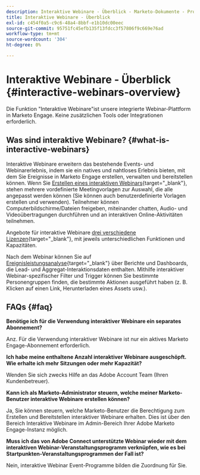 ```yaml
---
description: Interaktive Webinare - Überblick - Marketo-Dokumente - Produktdokumentation
title: Interaktive Webinare - Überblick
exl-id: c454f0a5-c9c6-48a4-8bbf-e1b10dc00eec
source-git-commit: 95751fc45efb135f13fdcc3f57806f9c669e76ad
workflow-type: tm+mt
source-wordcount: '304'
ht-degree: 0%

---
```


# Interaktive Webinare - Überblick {#interactive-webinars-overview}

Die Funktion &quot;Interaktive Webinare&quot;ist unsere integrierte Webinar-Plattform in Marketo Engage. Keine zusätzlichen Tools oder Integrationen erforderlich.

## Was sind interaktive Webinare? {#what-is-interactive-webinars}

Interaktive Webinare erweitern das bestehende Events- und Webinarerlebnis, indem sie ein natives und nahtloses Erlebnis bieten, mit dem Sie Ereignisse in Marketo Engage erstellen, verwalten und bereitstellen können. Wenn Sie [Erstellen eines interaktiven Webinars](/help/marketo/product-docs/demand-generation/events/interactive-webinars/create-an-interactive-webinar.md){target="_blank"}, stehen mehrere vordefinierte Meetingvorlagen zur Auswahl, die alle angepasst werden können (Sie können auch benutzerdefinierte Vorlagen erstellen und verwenden). Teilnehmer können Computerbildschirme/Dateien freigeben, miteinander chatten, Audio- und Videoübertragungen durchführen und an interaktiven Online-Aktivitäten teilnehmen.

Angebote für interaktive Webinare [drei verschiedene Lizenzen](/help/marketo/product-docs/demand-generation/events/interactive-webinars/user-and-license-management.md){target="_blank"}, mit jeweils unterschiedlichen Funktionen und Kapazitäten.

Nach dem Webinar können Sie auf [Ereignisleistungsanalyse](/help/marketo/product-docs/demand-generation/events/interactive-webinars/event-workflows.md){target="_blank"} über Berichte und Dashboards, die Lead- und Aggregat-Interaktionsdaten enthalten. Mithilfe interaktiver Webinar-spezifischer Filter und Trigger können Sie bestimmte Personengruppen finden, die bestimmte Aktionen ausgeführt haben (z. B. Klicken auf einen Link, Herunterladen eines Assets usw.).

## FAQs {#faq}

**Benötige ich für die Verwendung interaktiver Webinare ein separates Abonnement?**

Anz. Für die Verwendung interaktiver Webinare ist nur ein aktives Marketo Engage-Abonnement erforderlich.

**Ich habe meine enthaltene Anzahl interaktiver Webinare ausgeschöpft. Wie erhalte ich mehr Sitzungen oder mehr Kapazität?**

Wenden Sie sich zwecks Hilfe an das Adobe Account Team (Ihren Kundenbetreuer).

**Kann ich als Marketo-Administrator steuern, welche meiner Marketo-Benutzer interaktive Webinare erstellen können?**

Ja, Sie können steuern, welche Marketo-Benutzer die Berechtigung zum Erstellen und Bereitstellen interaktiver Webinare erhalten. Dies ist über den Bereich Interaktive Webinare im Admin-Bereich Ihrer Adobe Marketo Engage-Instanz möglich.

**Muss ich das von Adobe Connect unterstützte Webinar wieder mit dem interaktiven Webinar-Veranstaltungsprogramm verknüpfen, wie es bei Startpunkten-Veranstaltungsprogrammen der Fall ist?**

Nein, interaktive Webinar Event-Programme bilden die Zuordnung für Sie.
